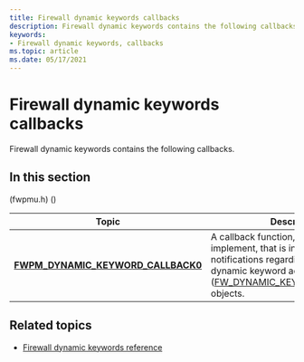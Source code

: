 ```yaml
---
title: Firewall dynamic keywords callbacks
description: Firewall dynamic keywords contains the following callbacks.
keywords:
- Firewall dynamic keywords, callbacks
ms.topic: article
ms.date: 05/17/2021
---
```


# Firewall dynamic keywords callbacks

Firewall dynamic keywords contains the following callbacks.

## In this section

 (fwpmu.h) ()

| Topic | Description |
|-|-|
| [**FWPM_DYNAMIC_KEYWORD_CALLBACK0**](/windows/win32/api/fwpmu/nc-fwpmu-fwpm_dynamic_keyword_callback0) | A callback function, which you implement, that is invoked with notifications regarding changes to dynamic keyword address ([FW_DYNAMIC_KEYWORD_ADDRESS0](/windows/win32/api/netfw/ns-netfw-fw_dynamic_keyword_address0)) objects. |

## Related topics

* [Firewall dynamic keywords reference](firewall-dynamic-keywords-reference.md)
